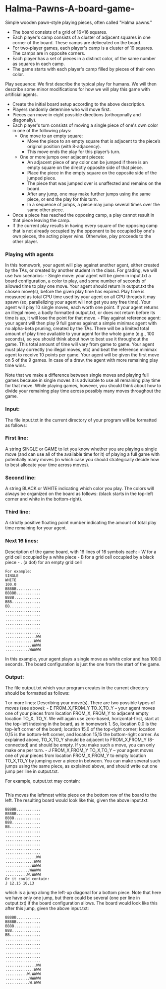# Halma-Pawns-A-board-game-

Simple wooden pawn-style playing pieces, often called "Halma pawns."
- The board consists of a grid of 16×16 squares.
- Each player's camp consists of a cluster of adjacent squares in one corner of the board.
These camps are delineated on the board.
- For two-player games, each player's camp is a cluster of 19 squares. The camps are in
opposite corners.
- Each player has a set of pieces in a distinct color, of the same number as squares in each
camp.
- The game starts with each player's camp filled by pieces of their own color.

Play sequence:
We first describe the typical play for humans. We will then describe some minor modifications
for how we will play this game with artificial agents.
- Create the initial board setup according to the above description.
- Players randomly determine who will move first.
- Pieces can move in eight possible directions (orthogonally and diagonally).
- Each player's turn consists of moving a single piece of one's own color in one of the
following plays:
     - One move to an empty square:
          - Move the piece to an empty square that is adjacent to the piece’s original
position (with 8-adjacency).
          - This move ends the play for this player’s turn.
     - One or more jumps over adjacent pieces:
          - An adjacent piece of any color can be jumped if there is an empty square
on the directly opposite side of that piece.
          - Place the piece in the empty square on the opposite side of the jumped
piece.
          - The piece that was jumped over is unaffected and remains on the board.
          - After any jump, one may make further jumps using the same piece, or end
the play for this turn.
          - In a sequence of jumps, a piece may jump several times over the same
other piece.
- Once a piece has reached the opposing camp, a play cannot result in that piece leaving
the camp.
- If the current play results in having every square of the opposing camp that is not already
occupied by the opponent to be occupied by one's own pieces, the acting player wins.
Otherwise, play proceeds to the other player.

### Playing with agents
In this homework, your agent will play against another agent, either created by the TAs, or
created by another student in the class. For grading, we will use two scenarios:
     - Single move: your agent will be given in input.txt a board configuration, a color to play,
and some number of seconds of allowed time to play one move. Your agent should return 
in output.txt the chosen move(s), before the given play time has expired. Play time is
measured as total CPU time used by your agent on all CPU threads it may spawn (so,
parallelizing your agent will not get you any free time). Your agent will play 10 single
moves, each worth one point. If your agent returns an illegal move, a badly formatted
output.txt, or does not return before its time is up, it will lose the point for that move.
      - Play against reference agent: your agent will then play 9 full games against a simple
minimax agent with no alpha-beta pruning, created by the TAs. There will be a limited
total amount of play time available to your agent for the whole game (e.g., 100 seconds),
so you should think about how to best use it throughout the game. This total amount of
time will vary from game to game. Your agent must play correctly (no illegal moves, etc)
and beat the reference minimax agent to receive 10 points per game. Your agent will be
given the first move on 5 of the 9 games. In case of a draw, the agent with more remaining
play time wins.

Note that we make a difference between single moves and playing full games because in single
moves it is advisable to use all remaining play time for that move. While playing games, however,
you should think about how to divide your remaining play time across possibly many moves
throughout the game.

### Input: 
The file input.txt in the current directory of your program will be formatted as follows:
### First line:
A string SINGLE or GAME to let you know whether you are playing a single move
(and can use all of the available time for it) of playing a full game with potentially
many moves (in which case you should strategically decide how to best allocate
your time across moves).
### Second line:
A string BLACK or WHITE indicating which color you play. The colors will always be
organized on the board as follows:
(black starts in the top-left corner and white in the bottom-right).
### Third line:
A strictly positive floating point number indicating the amount of total play time
remaining for your agent.
### Next 16 lines:
Description of the game board, with 16 lines of 16 symbols each:
     - W for a grid cell occupied by a white piece
     - B for a grid cell occupied by a black piece
     - . (a dot) for an empty grid cell

```
For example:
SINGLE
WHITE
100.0
BBBBB...........
BBBBB...........
BBBB............
BBB.............
BB..............
................
................
................
................
................
................
..............WW
.............WWW
............WWWW
...........WWWWW
```

In this example, your agent plays a single move as white color and has 100.0 seconds. The
board configuration is just the one from the start of the game.
### Output: 
The file output.txt which your program creates in the current directory should be
formatted as follows:

1 or more lines: Describing your move(s). There are two possible types of moves (see above):
     - E FROM_X,FROM_Y TO_X,TO_Y – your agent moves one of your pieces from location
FROM_X, FROM_Y to adjacent empty location TO_X, TO_Y. We will again use zero-based,
horizontal-first, start at the top-left indexing in the board, as in homework 1. So, location
0,0 is the top-left corner of the board; location 15,0 of the top-right corner; location 0,15
is the bottom-left corner, and location 15,15 the bottom-right corner. As explained above,
TO_X,TO_Y should be adjacent to FROM_X,FROM_Y (8-connected) and should be empty.
If you make such a move, you can only make one per turn.
     - J FROM_X,FROM_Y TO_X,TO_Y – your agent moves one of your pieces from location
FROM_X,FROM_Y to empty location TO_X,TO_Y by jumping over a piece in between. You
can make several such jumps using the same piece, as explained above, and should write
out one jump per line in output.txt.

For example, output.txt may contain:
```E 11,15 10,15
```
This moves the leftmost white piece on the bottom row of the board to the left. The resulting
board would look like this, given the above input.txt:

```
BBBBB...........
BBBBB...........
BBBB............
BBB.............
BB..............
................
................
................
................
................
................
..............WW
.............WWW
............WWWW
...........WWWWW
..........W.WWWW
Or it could contain:
J 12,15 10,13
```

which is a jump along the left-up diagonal for a bottom piece. Note that here we have only one
jump, but there could be several (one per line in output.txt) if the board configuration allows. The board would look like this after this jump, given the above input.txt:

```
BBBBB...........
BBBBB...........
BBBB............
BBB.............
BB..............
................
................
................
................
................
................
..............WW
.............WWW
..........W.WWWW
...........WWWWW
...........W.WWW
```
